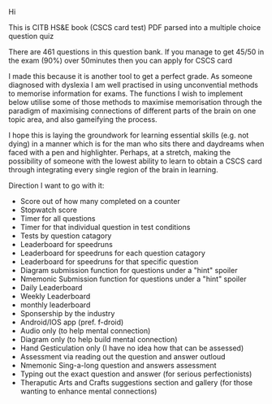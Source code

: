 Hi

This is CITB HS&E book (CSCS card test) PDF 
parsed into a multiple choice question quiz

There are 461 questions in this question bank.
If you manage to get 45/50 in the exam (90%)
over 50minutes then you can apply for CSCS card

I made this because it is another tool to get a perfect grade.
As someone diagnosed with dyslexia I am well practised in using
unconvential methods to memorise information for exams. The functions
I wish to implement below utilise some of those methods to maximise
memorisation through the paradigm of maximising connections of different
parts of the brain on one topic area, and also gameifying the process. 

I hope this is laying the groundwork for learning essential skills (e.g. not dying) in a manner which is for the man who sits there and daydreams when faced with a pen and highlighter. Perhaps, at a stretch, making the possibility of someone with the lowest ability to learn to obtain a CSCS card through integrating every single region of the brain in learning.



Direction I want to go with it:
- Score out of how many completed on a counter
- Stopwatch score
- Timer for all questions
- Timer for that individual question in test conditions
- Tests by question catagory
- Leaderboard for speedruns
- Leaderboard for speedruns for each question catagory
- Leaderboard for speedruns for that specific question
- Diagram submission function for questions under a "hint" spoiler
- Nmemonic Submission function for questions under a "hint" spoiler
- Daily Leaderboard
- Weekly Leaderboard
- monthly leaderboard
- Sponsership by the industry
- Android/IOS app (pref. f-droid)
- Audio only (to help mental connection)
- Diagram only (to help build mental connection)
- Hand Gesticulation only (I have no idea how that can be assessed)
- Assessment via reading out the question and answer outloud
- Nmemonic Sing-a-long question and answers assessment
- Typing out the exact question and answer (for serious perfectionists)
- Theraputic Arts and Crafts suggestions section and gallery (for those wanting to enhance mental connections)
  
